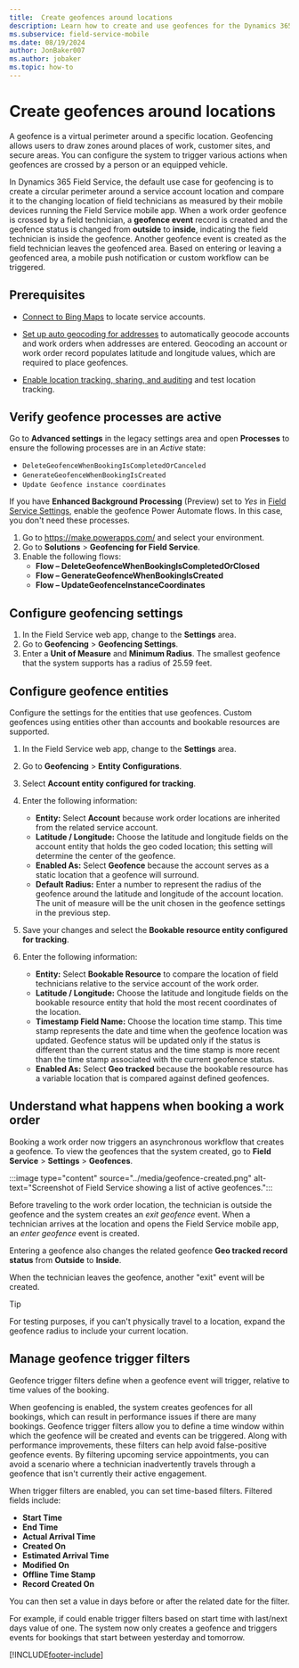 ```yaml
---
title:  Create geofences around locations
description: Learn how to create and use geofences for the Dynamics 365 Field Service mobile app.
ms.subservice: field-service-mobile
ms.date: 08/19/2024
author: JonBaker007
ms.author: jobaker
ms.topic: how-to
---
```


# Create geofences around locations

A geofence is a virtual perimeter around a specific location. Geofencing allows users to draw zones around places of work, customer sites, and secure areas. You can configure the system to trigger various actions when geofences are crossed by a person or an equipped vehicle.

In Dynamics 365 Field Service, the default use case for geofencing is to create a circular perimeter around a service account location and compare it to the changing location of field technicians as measured by their mobile devices running the Field Service mobile app. When a work order geofence is crossed by a field technician, a **geofence event** record is created and the geofence status is changed from **outside** to **inside**, indicating the field technician is inside the geofence. Another geofence event is created as the field technician leaves the geofenced area. Based on entering or leaving a geofenced area, a mobile push notification or custom workflow can be triggered.

## Prerequisites

- [Connect to Bing Maps](../field-service-maps-address-locations.md#connect-to-maps) to locate service accounts.

- [Set up auto geocoding for addresses](../turn-on-auto-geocoding.md) to automatically geocode accounts and work orders when addresses are entered. Geocoding an account or work order record populates latitude and longitude values, which are required to place geofences.

- [Enable location tracking, sharing, and auditing](track-technician-location.md) and test location tracking.

## Verify geofence processes are active

Go to **Advanced settings** in the legacy settings area and open **Processes** to ensure the following processes are in an *Active* state:

- ```DeleteGeofenceWhenBookingIsCompletedOrCanceled```
- ```GenerateGeofenceWhenBookingIsCreated```
- ```Update Geofence instance coordinates```

If you have **Enhanced Background Processing** (Preview) set to _Yes_ in [Field Service Settings](../configure-default-settings.md#other-settings), enable the geofence Power Automate flows. In this case, you don't need these processes.

1. Go to https://make.powerapps.com/ and select your environment.
1. Go to **Solutions** > **Geofencing for Field Service**.
1. Enable the following flows:
   - **Flow – DeleteGeofenceWhenBookingIsCompletedOrClosed**
   - **Flow – GenerateGeofenceWhenBookingIsCreated**
   - **Flow – UpdateGeofenceInstanceCoordinates**

## Configure geofencing settings

1. In the Field Service web app, change to the **Settings** area.
1. Go to **Geofencing** > **Geofencing Settings**.
1. Enter a **Unit of Measure** and **Minimum Radius**. The smallest geofence that the system supports has a radius of 25.59 feet.

## Configure geofence entities

Configure the settings for the entities that use geofences. Custom geofences using entities other than accounts and bookable resources are supported.

1. In the Field Service web app, change to the **Settings** area.
1. Go to **Geofencing** > **Entity Configurations**.
1. Select **Account entity configured for tracking**.
1. Enter the following information:

   - **Entity:** Select **Account** because work order locations are inherited from the related service account.
   - **Latitude / Longitude:** Choose the latitude and longitude fields on the account entity that holds the geo coded location; this setting will determine the center of the geofence.
   - **Enabled As:** Select **Geofence** because the account serves as a static location that a geofence will surround.
   - **Default Radius:** Enter a number to represent the radius of the geofence around the latitude and longitude of the account location. The unit of measure will be the unit chosen in the geofence settings in the previous step.

1. Save your changes and select the **Bookable resource entity configured for tracking**.
1. Enter the following information:

   - **Entity:** Select **Bookable Resource** to compare the location of field technicians relative to the service account of the work order.
   - **Latitude / Longitude:** Choose the latitude and longitude fields on the bookable resource entity that hold the most recent coordinates of the location.
   - **Timestamp Field Name:** Choose the location time stamp. This time stamp represents the date and time when the geofence location was updated. Geofence status will be updated only if the status is different than the current status and the time stamp is more recent than the time stamp associated with the current geofence status.
   - **Enabled As:** Select **Geo tracked** because the bookable resource has a variable location that is compared against defined geofences.

## Understand what happens when booking a work order

Booking a work order now triggers an asynchronous workflow that creates a geofence. To view the geofences that the system created, go to **Field Service** > **Settings** > **Geofences**.

:::image type="content" source="../media/geofence-created.png" alt-text="Screenshot of Field Service showing a list of active geofences.":::





Before traveling to the work order location, the technician is outside the geofence and the system creates an *exit geofence* event. When a technician arrives at the location and opens the Field Service mobile app, an *enter geofence* event is created.

Entering a geofence also changes the related geofence **Geo tracked record status** from **Outside** to **Inside**.

When the technician leaves the geofence, another "exit" event will be created.

> [!TIP]
> For testing purposes, if you can't physically travel to a location, expand the geofence radius to include your current location.

## Manage geofence trigger filters

Geofence trigger filters define when a geofence event will trigger, relative to time values of the booking.

When geofencing is enabled, the system creates geofences for all bookings, which can result in performance issues if there are many bookings. Geofence trigger filters allow you to define a time window within which the geofence will be created and events can be triggered. Along with performance improvements, these filters can help avoid false-positive geofence events. By filtering upcoming service appointments, you can avoid a scenario where a technician inadvertently travels through a geofence that isn't currently their active engagement.  

When trigger filters are enabled, you can set time-based filters. Filtered fields include:

- **Start Time**
- **End Time**
- **Actual Arrival Time**
- **Created On**
- **Estimated Arrival Time**
- **Modified On**
- **Offline Time Stamp**
- **Record Created On**

You can then set a value in days before or after the related date for the filter.

For example, if could enable trigger filters based on start time with last/next days value of one. The system now only creates a geofence and triggers events for bookings that start between yesterday and tomorrow.

[!INCLUDE[footer-include](../../includes/footer-banner.md)]
